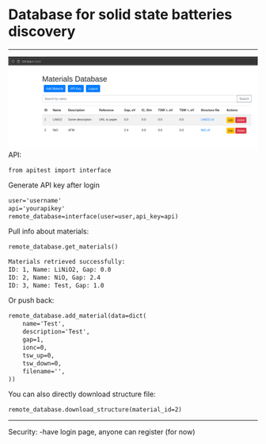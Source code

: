# Database for solid state batteries discovery

----
![](img/db.png)
API:
```
from apitest import interface
```
Generate API key after login

```
user='username'
api='yourapikey'
remote_database=interface(user=user,api_key=api)
```
Pull info about materials:
```
remote_database.get_materials()
```
```
Materials retrieved successfully:
ID: 1, Name: LiNiO2, Gap: 0.0
ID: 2, Name: NiO, Gap: 2.4
ID: 3, Name: Test, Gap: 1.0
```
Or push back:
```
remote_database.add_material(data=dict(
    name='Test',
    description='Test',
    gap=1,
    ionc=0,
    tsw_up=0,
    tsw_down=0,
    filename='',
))
```
You can also directly download structure file:
```
remote_database.download_structure(material_id=2)
```
----

Security:
 -have login page, anyone can register (for now)

